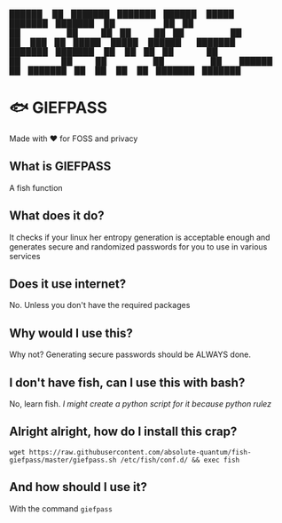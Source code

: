  ██████  ██ ███████ ███████ ██████   █████  ███████ ███████ 
██       ██ ██      ██      ██   ██ ██   ██ ██      ██      
██   ███ ██ █████   █████   ██████  ███████ ███████ ███████ 
██    ██ ██ ██      ██      ██      ██   ██      ██      ██ 
 ██████  ██ ███████ ██      ██      ██   ██ ███████ ███████ 

# 🐟 GIEFPASS

Made with ❤️️ for FOSS and privacy


## What is GIEFPASS

A fish function

## What does it do?

It checks if your linux her entropy generation is acceptable enough and generates secure and randomized passwords for you to use in various services

## Does it use internet?

No. Unless you don't have the required packages

## Why would I use this?

Why not? Generating secure passwords should be ALWAYS done.

## I don't have fish, can I use this with bash?

No, learn fish. *I might create a python script for it because python rulez*

## Alright alright, how do I install this crap?

`wget https://raw.githubusercontent.com/absolute-quantum/fish-giefpass/master/giefpass.sh /etc/fish/conf.d/ && exec fish`

## And how should I use it?

With the command `giefpass`

